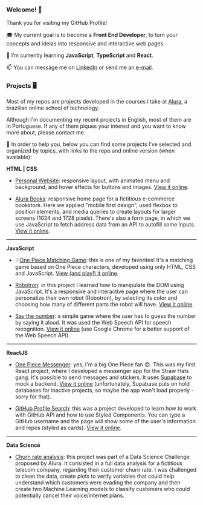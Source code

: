 ### Welcome! 👋

Thank you for visiting my GitHub Profile! 

🎓 My current goal is to become a **Front End Developer**, to turn your concepts and ideias into responsive and interactive web pages. 

🌱 I’m currently learning **JavaScript**, **TypeScript** and **React**. 

📫 You can message me on [LinkedIn](https://www.linkedin.com/in/zingarelli/) or send me an [e-mail](mailto:zingarelli.m@gmail.com). 

### Projects 🖥️
Most of my repos are projects developed in the courses I take at [Alura](https://www.alura.com.br), a brazilian online school of technology. 

Although I'm documenting my recent projects in English, most of them are in Portuguese. If any of them piques your interest and you want to know more about, please contact me.

🔖 In order to help you, below you can find some projects I've selected and organized by topics, with links to the repo and online version (when available):

**HTML | CSS**
- [Personal Website](https://github.com/zingarelli/desafios-bootcamp-TQI-DIO/tree/main/HTML_CSS): responsive layout, with animated menu and background, and hover effects for buttons and images. [View it online](https://desafios-bootcamp-tqi-dio.vercel.app). 

- [Alura Books](https://github.com/zingarelli/alura-books): responsive home page for a fictitious e-commerce bookstore. Here we applied "mobile first design", used flexbox to position elements, and media queries to create layouts for larger screens (1024 and 1728 pixels). There's also a form page, in which we use JavaScript to fetch address data from an API to autofill some inputs. [View it online](https://zingarelli.github.io/alura-books/).

---

**JavaScript**
- ✨[One Piece Matching Game](https://github.com/zingarelli/desafios-bootcamp-TQI-DIO/tree/main/JavaScript): this is one of my favorites! It's a matching game based on One Piece characters, developed using only HTML, CSS and JavaScript. [View (and play!) it online](https://bootcamp-tqi-dio-javascript.vercel.app).

- [Robotron](https://github.com/zingarelli/robotron-2000): in this project I learned how to manipulate the DOM using JavaScript. It's a responsive and interactive page where the user can personalize their own robot (Robotron), by selecting its color and choosing how many of different parts the robot will have. [View it online](https://robotron2000-js-dom.vercel.app).

- [Say the number](https://github.com/zingarelli/say-the-secret-number): a simple game where the user has to guess the number by saying it aloud. It was used the Web Speech API for speech recognition. [View it online](https://zingarelli.github.io/say-the-secret-number/) (use Google Chrome for a better support of the Web Speech API).

---

**ReactJS**
- [One Piece Messenger](https://github.com/zingarelli/AluraCord-Online_Transponder_Snail): yes, I'm a big One Piece fan 😊. This was my first React project, where I developed a messenger app for the Straw Hats gang. It's possible to send messages and stickers. It uses [Supabase](https://supabase.com) to mock a backend. [View it online](https://aluracord-online-transponder-snail.vercel.app) (unfortunately, Supabase puts on hold databases for inactive projects, so maybe the app won't load properly - sorry for that). 

- [GitHub Profile Search](https://github.com/zingarelli/desafios-bootcamp-TQI-DIO/tree/main/react-js): this was a project developed to learn how to work with GitHub API and how to use Styled Components. You can type a GitHub username and the page will show some of the user's information and repos (styled as cards). [View it online](https://desafios-bootcamp-tqi-dio-ivory.vercel.app).

---

**Data Science**
- [Churn rate analysis](https://github.com/zingarelli/Alura_Voz-Data_Science_Challenge): this project was part of a Data Science Challenge proposed by Alura. It consisted in a full data analysis for a fictitious telecom company, regarding their customer churn rate. I was challenged to clean the data, create plots to verify variables that could help understand which customers were evading the company and then create two Machine Learning models to classify customers who could potentially cancel their voice/internet plans.
